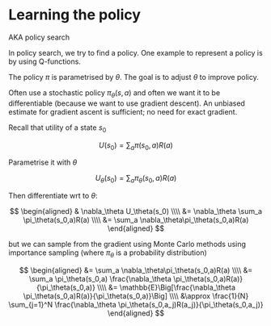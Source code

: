 # Learning the policy

AKA policy search

In policy search, we try to find a policy. One example to represent a policy is by using Q-functions.

The policy $\pi$ is parametrised by $\theta$. The goal is to adjust $\theta$ to improve policy.

Often use a stochastic policy $\pi_\theta(s,a)$ and often we want it to be differentiable (because we want to use gradient descent). An unbiased estimate for gradient ascent is sufficient; no need for exact gradient.

Recall that utility of a state $s_0$

$$
U(s_0) = \sum_a \pi(s_0,a)R(a)
$$

Parametrise it with $\theta$

$$
U_\theta(s_0) = \sum_a \pi_\theta(s_0,a)R(a)
$$

Then differentiate wrt to $\theta$:

$$
\begin{aligned}
& \nabla_\theta U_\theta(s_0) \\\\
&= \nabla_\theta \sum_a \pi_\theta(s_0,a)R(a) \\\\
&= \sum_a \nabla_\theta\pi_\theta(s_0,a)R(a)
\end{aligned}
$$

but we can sample from the gradient using Monte Carlo methods using importance sampling (where $\pi_\theta$ is a probability distribution)

$$
\begin{aligned}
&= \sum_a \nabla_\theta\pi_\theta(s_0,a)R(a) \\\\
&= \sum_a \pi_\theta(s_0,a) \frac{\nabla_\theta \pi_\theta(s_0,a)R(a)}{\pi_\theta(s_0,a)} \\\\
&= \mathbb{E}\Big[\frac{\nabla_\theta \pi_\theta(s_0,a)R(a)}{\pi_\theta(s_0,a)}\Big] \\\\
&\approx \frac{1}{N} \sum_{j=1}^N \frac{\nabla_\theta \pi_\theta(s_0,a_j)R(a_j)}{\pi_\theta(s_0,a_j)}
\end{aligned}
$$
